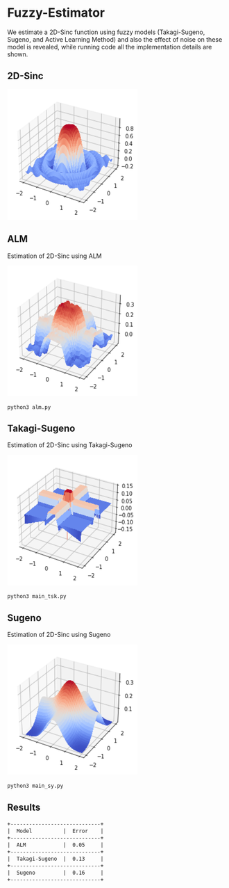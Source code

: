 # Fuzzy-Estimator

We estimate a 2D-Sinc function using fuzzy models (Takagi-Sugeno, Sugeno, and Active Learning Method) and also the effect of noise on these model is revealed, while running code all the implementation details are shown.

## 2D-Sinc

<img src="pic/2D-Sinc.png" width="300" height="300">

## ALM

Estimation of 2D-Sinc using ALM

<img src="pic/ALM.png" width="300" height="300">

```
python3 alm.py
```

## Takagi-Sugeno

Estimation of 2D-Sinc using Takagi-Sugeno

<img src="pic/TS.png" width="300" height="300">

```
python3 main_tsk.py
```



## Sugeno 

Estimation of 2D-Sinc using Sugeno

<img src="pic/S.png" width="300" height="300">

```
python3 main_sy.py
```


## Results


```
+-----------------------------+
|  Model          |  Error    |
+-----------------------------+
|  ALM            |  0.05     |
+-----------------------------+
|  Takagi-Sugeno  |  0.13     |
+-----------------------------+
|  Sugeno         |  0.16     |
+-----------------------------+
```





